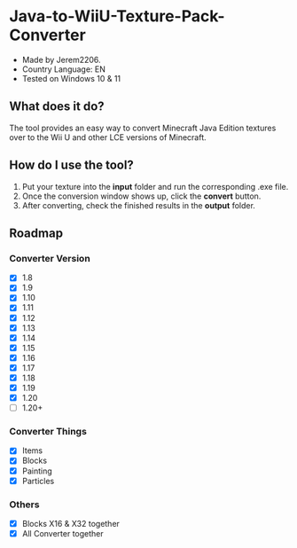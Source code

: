 # Java-to-WiiU-Texture-Pack-Converter
- Made by Jerem2206.
- Country Language: EN
- Tested on Windows 10 & 11

## What does it do? 
The tool provides an easy way to convert Minecraft Java Edition textures over to the Wii U and other LCE versions of Minecraft. 

## How do I use the tool?
1. Put your texture into the **input** folder and run the corresponding .exe file.
2. Once the conversion window shows up, click the **convert** button.
3. After converting, check the finished results in the **output** folder.

## Roadmap
### Converter Version
- [x] 1.8
- [x] 1.9
- [x] 1.10
- [x] 1.11
- [x] 1.12
- [x] 1.13
- [x] 1.14
- [x] 1.15
- [x] 1.16
- [x] 1.17
- [x] 1.18
- [x] 1.19
- [x] 1.20
- [ ] 1.20+

### Converter Things
- [x] Items
- [x] Blocks
- [x] Painting
- [x] Particles

### Others
- [x] Blocks X16 & X32 together
- [x] All Converter together
